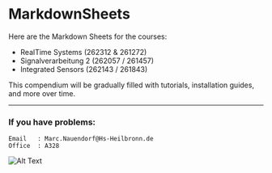 # MarkdownSheets


Here are the Markdown Sheets for the courses:

- RealTime Systems        (262312 & 261272)
- Signalverarbeitung 2    (262057 / 261457)
- Integrated Sensors      (262143 / 261843)

This compendium will be gradually filled with tutorials, installation guides, and more over time.

---


### If you have problems:

    Email   : Marc.Nauendorf@Hs-Heilbronn.de
    Office  : A328

![Alt Text](https://media4.giphy.com/media/3o6Ztp4hI5dPBKSzQc/giphy.gif?cid=ecf05e471t4f2x0peq6gfszcl06l8b90idjw7qm80zaj7i3n&ep=v1_gifs_related&rid=giphy.gif&ct=g)


